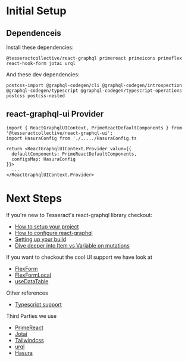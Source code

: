 # Initial Setup

## Dependenceis 
Install these dependencies:

`@tesseractcollective/react-graphql primereact primeicons primeflex react-hook-form jotai urql`

And these dev dependencies:

`postcss-import @graphql-codegen/cli @graphql-codegen/introspection @graphql-codegen/typescript @graphql-codegen/typescript-operations postcss postcss-nested`

## react-graphql-ui Provider

```
import { ReactGraphqlUIContext, PrimeReactDefaultComponents } from '@tesseractcollective/react-graphql-ui';
import HasuraConfig from './...../HasuraConfig.ts

return <ReactGraphqlUIContext.Provider value={{
  defaultComponents: PrimeReactDefaultComponents,
  configsMap: HasuraConfig
}}>
  ...
</ReactGraphqlUIContext.Provider>
```

# Next Steps

If you're new to Tesseract's react-graphql library checkout:

* [How to setup your project](SetupYourProject.md)
* [How to configure react-graphql](reactGraphqlConfig.md)
* [Setting up your build](SettingUpYourBuild.md)
* [Dive deeper into Item vs Variable on mutations](ExplainingMutationItemVsVariable.md)

If you want to checkout the cool UI support we have look at

* [FlexForm](FlexForm.md)
* [FlexFormLocal](FlexFormLocal.md)
* [useDataTable](useDataTable.md)

Other references

* [Typescript support](ReactGraphqlTypescriptSupport.md)

Third Parties we use

* [PrimeReact](https://www.primefaces.org/primereact/showcase)
* [Jotai](https://jotai.pmnd.rs/docs/introduction)
* [Tailwindcss](https://tailwindcss.com)
* [urql](https://formidable.com/open-source/urql/docs/)
* [Hasura](https://hasura.io)
